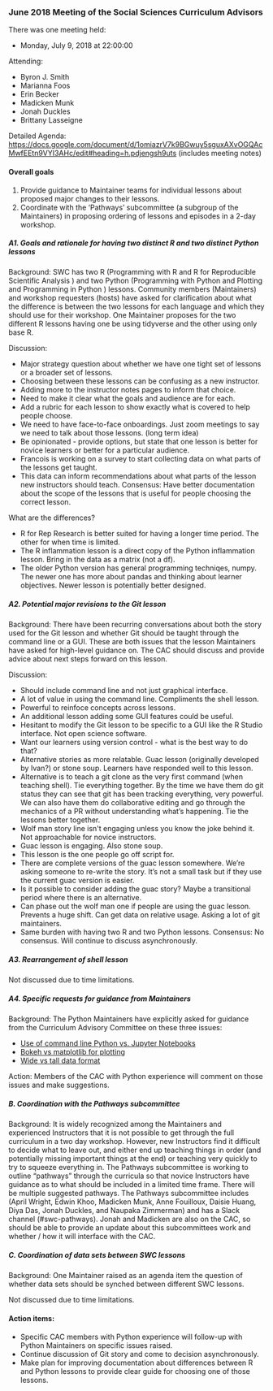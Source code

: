 ### June 2018 Meeting of the Social Sciences Curriculum Advisors

There was one meeting held:
- Monday, July 9, 2018 at 22:00:00

Attending:  
- Byron J. Smith
- Marianna Foos
- Erin Becker
- Madicken Munk
- Jonah Duckles
- Brittany Lasseigne

Detailed Agenda: https://docs.google.com/document/d/1omiazrV7k9BGwuy5sguxAXvOGQAcMwfEEtn9VYI3AHc/edit#heading=h.pdjengsh9uts (includes meeting notes)

#### Overall goals
1. Provide guidance to Maintainer teams for individual lessons about proposed major changes to their lessons.
2. Coordinate with the ‘Pathways’ subcommittee (a subgroup of the Maintainers) in proposing ordering of lessons and episodes in a 2-day workshop.

##### A1. Goals and rationale for having two distinct R and two distinct Python lessons
Background: SWC has two R (Programming with R and R for Reproducible Scientific Analysis ) 
and two Python (Programming with Python and Plotting and Programming in Python ) lessons. 
Community members (Maintainers) and workshop requesters (hosts) have asked for clarification about what 
the difference is between the two lessons for each language and which they should use for their workshop. 
One Maintainer proposes for the two different R lessons having one be using tidyverse and the other using 
only base R. 

Discussion:
- Major strategy question about whether we have one tight set of lessons or a broader set of lessons. 
- Choosing between these lessons can be confusing as a new instructor. 
- Adding more to the instructor notes pages to inform that choice.
- Need to make it clear what the goals and audience are for each.
- Add a rubric for each lesson to show exactly what is covered to help people choose.
- We need to have face-to-face onboardings. Just zoom meetings to say we need to talk about those lessons. (long term idea) 
- Be opinionated - provide options, but state that one lesson is better for novice learners or better for
a particular audience. 
- Francois is working on a survey to start collecting data on what parts of the lessons get taught. 
- This data can inform recommendations about what parts of the lesson new instructors should teach.
Consensus: Have better documentation about the scope of the lessons that is useful for people choosing the correct lesson. 

What are the differences?
- R for Rep Research is better suited for having a longer time period. The other for when time is limited. 
- The R inflammation lesson is a direct copy of the Python inflammation lesson. Bring in the data as a matrix (not a df). 
- The older Python version has general programming techniqes, numpy. The newer one has more about pandas and thinking about learner objectives. Newer lesson is potentially better designed. 

##### A2. Potential major revisions to the Git lesson
Background: There have been recurring conversations about both the story used for the Git lesson 
and whether Git should be taught through the command line or a GUI. These are both issues that the lesson 
Maintainers have asked for high-level guidance on. The CAC should discuss and provide advice about next steps 
forward on this lesson. 

Discussion: 
 - Should include command line and not just graphical interface.
- A lot of value in using the command line. Compliments the shell lesson. 
- Powerful to reinfoce concepts across lessons.
- An additional lesson adding some GUI features could be useful.
- Hesitant to modify the Git lesson to be specific to a GUI like the R Studio interface. Not open science software.
- Want our learners using version control - what is the best way to do that?
- Alternative stories as more relatable. Guac lesson (originally developed by Ivan?) or stone soup. Learners have responded well to this lesson.  
- Alternative is to teach a git clone as the very first command (when teaching shell). Tie everything together. 
By the time we have them do git status they can see that git has been tracking everything, very powerful. We can also have them do collaborative editing and go through the mechanics of a PR without understanding what’s happening. Tie the lessons better together. 
- Wolf man story line isn't engaging unless you know the joke behind it. Not approachable for novice instructors.
- Guac lesson is engaging. Also stone soup. 
- This lesson is the one people go off script for. 
- There are complete versions of the guac lesson somewhere. 
We’re asking someone to re-write the story. It’s not a small task but if they use the current guac version is easier. 
- Is it possible to consider adding the guac story? Maybe a transitional period where there is an alternative. 
- Can phase out the wolf man one if people are using the guac lesson. Prevents a huge shift. Can get data on relative usage. Asking a lot of git maintainers. 
- Same burden with having two R and two Python lessons.
Consensus: No consensus. Will continue to discuss asynchronously.

##### A3. Rearrangement of shell lesson
Not discussed due to time limitations.

##### A4. Specific requests for guidance from Maintainers
Background: The Python Maintainers have explicitly asked for guidance from the Curriculum Advisory 
Committee on these three issues:

- [Use of command line Python vs. Jupyter Notebooks](https://github.com/swcarpentry/python-novice-gapminder/issues/15)
- [Bokeh vs matplotlib for plotting](https://github.com/swcarpentry/python-novice-gapminder/issues/27)
- [Wide vs tall data format](https://github.com/swcarpentry/python-novice-gapminder/issues/230)

Action: Members of the CAC with Python experience will comment on those issues and make suggestions.

##### B. Coordination with the Pathways subcommittee
Background: It is widely recognized among the Maintainers and experienced Instructors that it is not 
possible to get through the full curriculum in a two day workshop. However, new Instructors find it 
difficult to decide what to leave out, and either end up teaching things in order (and potentially missing 
important things at the end) or teaching very quickly to try to squeeze everything in. The Pathways 
subcommittee is working to outline “pathways” through the curricula so that novice Instructors have 
guidance as to what should be included in a limited time frame. There will be multiple suggested pathways. 
The Pathways subcommittee includes (April Wright, Edwin Khoo, Madicken Munk, Anne Fouilloux, Daisie Huang, 
Diya Das, Jonah Duckles, and Naupaka Zimmerman) and has a Slack channel (#swc-pathways). Jonah and Madicken 
are also on the CAC, so should be able to provide an update about this subcommittees work and whether / 
how it will interface with the CAC. 

##### C. Coordination of data sets between SWC lessons

Background: One Maintainer raised as an agenda item the question of whether data sets should be synched 
between different SWC lessons. 

Not discussed due to time limitations.

#### Action items:
- Specific CAC members with Python experience will follow-up with Python Maintainers on specific issues raised.
- Continue discussion of Git story and come to decision asynchronously.
- Make plan for improving documentation about differences between R and Python lessons to provide clear guide for
choosing one of those lessons.
